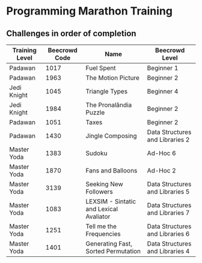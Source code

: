 # Programming Marathon Training

## Challenges in order of completion
| Training Level | Beecrowd Code | Name | Beecrowd Level |
| - | - | - | - |
| Padawan | 1017 | Fuel Spent | Beginner 1 |
| Padawan | 1963 | The Motion Picture | Beginner 2 |
| Jedi Knight | 1045 | Triangle Types | Beginner 4 |
| Jedi Knight | 1984 | The Pronalândia Puzzle | Beginner 2 |
| Padawan | 1051 | Taxes | Beginner 2 |
| Padawan | 1430 | Jingle Composing | Data Structures and Libraries 2 |
| Master Yoda | 1383 | Sudoku | Ad-Hoc 6 |
| Master Yoda | 1870 | Fans and Balloons | Ad-Hoc 2 |
| Master Yoda | 3139 | Seeking New Followers | Data Structures and Libraries 5 |
| Master Yoda | 1083 | LEXSIM - Sintatic and Lexical Avaliator | Data Structures and Libraries 7 |
| Master Yoda | 1251 | Tell me the Frequencies | Data Structures and Libraries 6 |
| Master Yoda | 1401 | Generating Fast, Sorted Permutation | Data Structures and Libraries 4 |